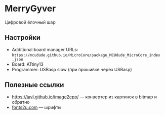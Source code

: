 # MerryGyver
 Цифровой ёлочный шар

## Настройки
- Additional board manager URLs: `https://mcudude.github.io/MicroCore/package_MCUdude_MicroCore_index.json`
- Board: ATtiny13
- Programmer: USBasp slow (при прошивке через USBasp)

## Полезные ссылки
- https://javl.github.io/image2cpp/ — конвертер из картинок в bitmap и обратно
- [fonts2u.com](https://fonts2u.com/category.html?size=1&rpp=30&id=14&ch=1) — шрифты
